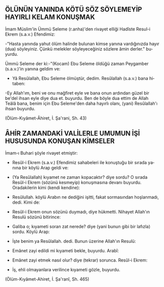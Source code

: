 ## ÖLÜNÜN YANINDA KÖTÜ SÖZ SÖYLEMEYİP HAYIRLI KELAM KONUŞMAK

İmam Müslim'in Ümmü Seleme (r.anha)'den rivayet elliği Hadîste Resul-i Ekrem (s.a.v.) Efendimiz:

-"Hasta yanında yahut ölüm halinde bulunan kimse yanına vardığınızda hayır (dua) söyleyiniz. Çünkü melekler söyleyeceğiniz sözlere âmin derler." bu­yurdu.

Ümmü Seleme der ki:-"(Kocam) Ebu Seleme öldüğü zaman Peygamber (s.a.v.)'in yanına geldim ve:

- Yâ Resûlallah, Ebu Seleme ölmüştür, dedim. Resûlallah (s.a.v.) bana hi­taben:

-Ey Allah'ım, beni ve onu mağfiret eyle ve bana onun ardından güzel bir be'del ihsan eyle diye dua et. buyurdu. Ben de böyle dua ettim de Allah Teâlâ ba­na, benim için Ebu Seleme'den daha hayırlı olanı, (yani) Resûlallah'ı ihsan bu­yurdu.

(Ölüm-Kıyâmet-Âhiret, İ. Şa'rani, Sh. 43)

## ÂHİR ZAMANDAKİ VALİLERLE UMUMUN İŞİ HUSUSUNDA KONUŞAN KİMSELER

İmam-ı Buhari şöyle rivayet etmiştir:

- Resûl-i Ekrem (s.a.v.) Efendimiz sahabeleri ile konuştuğu bir sırada ya­nına bir köylü Arap geldi ve:

- (Ya Resûlallah) kıyamet ne zaman kopacaktır? diye sordu? O sırada Resûl-i Ekrem (sözünü kesmeyip) konuşmasına devanı buyurdu. Oradakilerin kimi (kendi kendine):

- Resûlullah. köylü Arabın ne dediğini işitti, fakat sormasından hoşlanma­dı, dedi. Kimi de:

- Resûl-i Ekrem onun sözünü duymadı, diye hükmetti. Nihayet Allah'ın Resulü sözünü bitirince:

- Galiba o; kıyameti soran zat nerede? diye (yani bunun gibi bir lafızla) sordu. Köylü Arap:

- İşte benim ya Resûlallah. dedi. Bunun üzerine Allah'ın Resulü:

- Emânet zayi edildi mi kıyameti bekle, buyurdu. Arabî:

- Emânet zayi etmek nasıl olur? diye (tekrar) sorunca. Resûl-i Ekrem:

- İş, ehli olmayanlara verilince kıyameti gözle, buyurdu.

(Ölüm-Kıyâmet-Ahiret, İ. Şa'ranî, Sh. 465)
